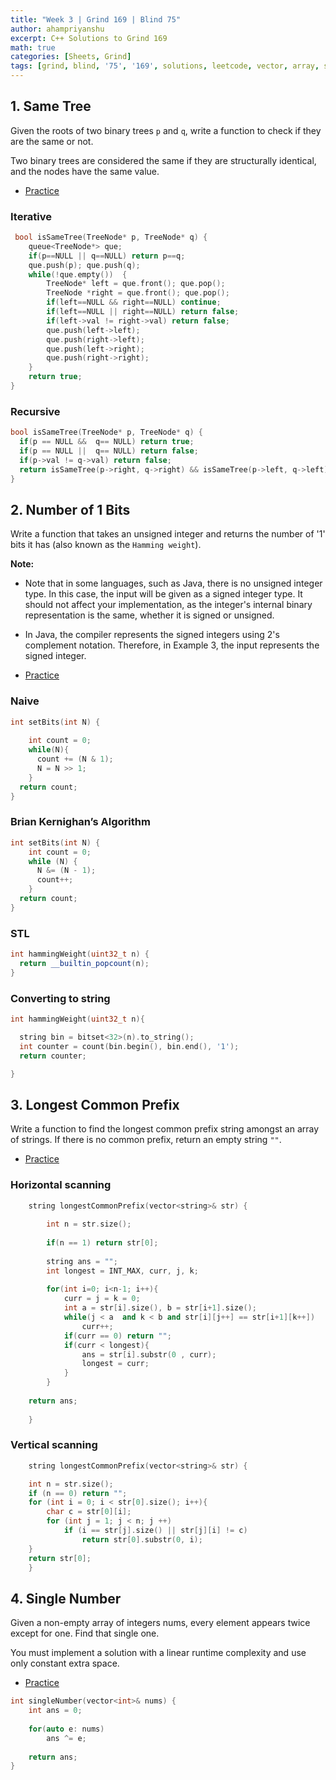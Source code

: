 ```yaml
---
title: "Week 3 | Grind 169 | Blind 75"
author: ahampriyanshu
excerpt: C++ Solutions to Grind 169
math: true
categories: [Sheets, Grind]
tags: [grind, blind, '75', '169', solutions, leetcode, vector, array, string, Accenture, Cisco, Dell, Grofers, Juniper Networks, MAQ Software , Veritas, Goldman Sachs, Juniper Networks, LinkedIn, Microsoft, Snapdeal, Synopsys, Zoho, Amazon, VMware, Meta, Amazon, D. E. Shaw, Facebook, Goldman Sachs, Google, Ola, PayPal, PayU, Samsung, Teradata, Visa, Yahoo]
---
```


## 1. Same Tree

Given the roots of two binary trees ``p`` and ``q``, write a function to check if they are the same or not.

Two binary trees are considered the same if they are structurally identical, and the nodes have the same value.

* [Practice](https://leetcode.com/problems/same-tree/)

### Iterative

```cpp
 bool isSameTree(TreeNode* p, TreeNode* q) {
    queue<TreeNode*> que;
    if(p==NULL || q==NULL) return p==q;
    que.push(p); que.push(q);
    while(!que.empty())  {
        TreeNode* left = que.front(); que.pop();
        TreeNode *right = que.front(); que.pop();
        if(left==NULL && right==NULL) continue;
        if(left==NULL || right==NULL) return false;
        if(left->val != right->val) return false;
        que.push(left->left);
        que.push(right->left);
        que.push(left->right);
        que.push(right->right);
    }
    return true;  
}
```

### Recursive

```cpp
bool isSameTree(TreeNode* p, TreeNode* q) {
  if(p == NULL &&  q== NULL) return true;
  if(p == NULL ||  q== NULL) return false;
  if(p->val != q->val) return false;
  return isSameTree(p->right, q->right) && isSameTree(p->left, q->left) ;
}
```

## 2. Number of 1 Bits

Write a function that takes an unsigned integer and returns the number of '1' bits it has (also known as the ``Hamming weight``).

**Note:**

* Note that in some languages, such as Java, there is no unsigned integer type. In this case, the input will be given as a signed integer type. It should not affect your implementation, as the integer's internal binary representation is the same, whether it is signed or unsigned.

* In Java, the compiler represents the signed integers using 2's complement notation. Therefore, in Example 3, the input represents the signed integer.

* [Practice](https://leetcode.com/problems/number-of-1-bits/)

### Naive

```cpp
int setBits(int N) {
    
    int count = 0;
    while(N){
      count += (N & 1);
      N = N >> 1;
    }
  return count;
}
```

### Brian Kernighan’s Algorithm

```cpp
int setBits(int N) {
    int count = 0;
    while (N) {
      N &= (N - 1);
      count++;
    }
  return count;
}
```

### STL

```cpp
int hammingWeight(uint32_t n) {
  return __builtin_popcount(n);
}
```

### Converting to string

```cpp
int hammingWeight(uint32_t n){

  string bin = bitset<32>(n).to_string(); 
  int counter = count(bin.begin(), bin.end(), '1');
  return counter;

}
```

## 3. Longest Common Prefix

Write a function to find the longest common prefix string amongst an array of strings. If there is no common prefix, return an empty string ``""``.

* [Practice](https://leetcode.com/problems/longest-common-prefix/)

### Horizontal scanning

```cpp
    string longestCommonPrefix(vector<string>& str) {
        
        int n = str.size();
        
        if(n == 1) return str[0];
        
        string ans = "";
        int longest = INT_MAX, curr, j, k;
        
        for(int i=0; i<n-1; i++){
            curr = j = k = 0;
            int a = str[i].size(), b = str[i+1].size();
            while(j < a  and k < b and str[i][j++] == str[i+1][k++])
                curr++;
            if(curr == 0) return "";
            if(curr < longest){
                ans = str[i].substr(0 , curr);
                longest = curr;
            }
        }
        
    return ans;
        
    }
```

### Vertical scanning

```cpp
    string longestCommonPrefix(vector<string>& str) {

    int n = str.size();    
    if (n == 0) return "";
    for (int i = 0; i < str[0].size(); i++){
        char c = str[0][i];
        for (int j = 1; j < n; j ++) 
            if (i == str[j].size() || str[j][i] != c)
                return str[0].substr(0, i);             
    }
    return str[0];  
    }
```

## 4. Single Number

Given a non-empty array of integers nums, every element appears twice except for one. Find that single one.

You must implement a solution with a linear runtime complexity and use only constant extra space.

* [Practice](https://leetcode.com/problems/single-number/)

```cpp
int singleNumber(vector<int>& nums) {
    int ans = 0;
    
    for(auto e: nums)
        ans ^= e;
        
    return ans;
}
```